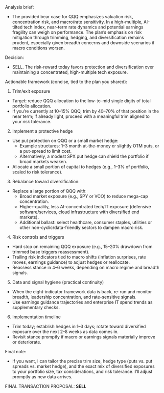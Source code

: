 Analysis brief:
- The provided bear case for QQQ emphasizes valuation risk, concentration risk, and macro/rate sensitivity. In a high-multiple, AI-tilted tech index, near-term rate dynamics and potential earnings fragility can weigh on performance. The plan’s emphasis on risk mitigation through trimming, hedging, and diversification remains prudent, especially given breadth concerns and downside scenarios if macro conditions worsen.

Decision:
- SELL. The risk-reward today favors protection and diversification over maintaining a concentrated, high-multiple tech exposure.

Actionable framework (concise, tied to the plan you shared):
1) Trim/exit exposure
- Target: reduce QQQ allocation to the low-to-mid single digits of total portfolio allocation.
- If you’re currently at 10–15% QQQ, trim by 40–70% of that position in the near term; if already light, proceed with a meaningful trim aligned to your risk tolerance.

2) Implement a protective hedge
- Use put protection on QQQ or a small market hedge:
  - Example structures: 1–3 month at-the-money or slightly OTM puts, or a put-spread to limit cost.
  - Alternatively, a modest SPX put hedge can shield the portfolio if broad markets weaken.
- Allocate a small portion of capital to hedges (e.g., 1–3% of portfolio, scaled to risk tolerance).

3) Rebalance toward diversification
- Replace a large portion of QQQ with:
  - Broad market exposure (e.g., SPY or VOO) to reduce mega-cap concentration.
  - Higher-quality, less AI-concentrated tech/IT exposure (defensive software/services, cloud infrastructure with diversified end markets).
  - Additional ballast: select healthcare, consumer staples, utilities or other non-cyclic/data-friendly sectors to dampen macro risk.

4) Risk controls and triggers
- Hard stop on remaining QQQ exposure (e.g., 15–20% drawdown from trimmed base triggers reassessment).
- Trailing risk indicators tied to macro shifts (inflation surprises, rate moves, earnings guidance) to adjust hedges or reallocate.
- Reassess stance in 4–6 weeks, depending on macro regime and breadth signals.

5) Data and signal hygiene (practical continuity)
- When the eight-indicator framework data is back, re-run and monitor breadth, leadership concentration, and rate-sensitive signals.
- Use earnings guidance trajectories and enterprise IT spend trends as supplementary checks.

6) Implementation timeline
- Trim today; establish hedges in 1–3 days; rotate toward diversified exposure over the next 2–8 weeks as data comes in.
- Revisit stance promptly if macro or earnings signals materially improve or deteriorate.

Final note:
- If you want, I can tailor the precise trim size, hedge type (puts vs. put spreads vs. market hedge), and the exact mix of diversified exposures to your portfolio size, tax considerations, and risk tolerance. I’ll adjust promptly as new data arrives.

FINAL TRANSACTION PROPOSAL: **SELL**